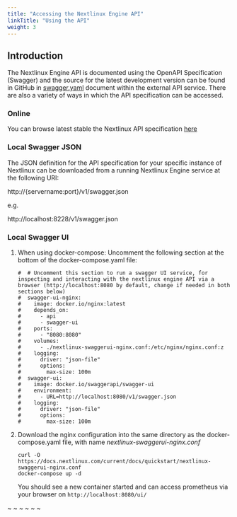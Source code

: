 ```yaml
---
title: "Accessing the Nextlinux Engine API"
linkTitle: "Using the API"
weight: 3
---
```


## Introduction

The Nextlinux Engine API is documented using the OpenAPI Specification (Swagger) and the source for the latest development version can be found in GitHub in [swagger.yaml](https://github.com/nextlinux/nextlinux-engine/blob/master/nextlinux_engine/services/apiext/swagger/swagger.yaml) document within the external API service.  There are also a variety of ways in which the API specification can be accessed.

### Online

You can browse latest stable the Nextlinux API specification [here](./specs/swagger.yaml)

### Local Swagger JSON

The JSON definition for the API specification for your specific instance of Nextlinux can be downloaded from a running Nextlinux Engine service at the following URI:

http://{servername:port}/v1/swagger.json

e.g.

http://localhost:8228/v1/swagger.json

### Local Swagger UI

1. When using docker-compose: Uncomment the following section at the bottom of the docker-compose.yaml file:

    ```
    #  # Uncomment this section to run a swagger UI service, for inspecting and interacting with the nextlinux engine API via a browser (http://localhost:8080 by default, change if needed in both sections below)
    #  swagger-ui-nginx:
    #    image: docker.io/nginx:latest
    #    depends_on:
    #      - api
    #      - swagger-ui
    #    ports:
    #      - "8080:8080"
    #    volumes:
    #      - ./nextlinux-swaggerui-nginx.conf:/etc/nginx/nginx.conf:z
    #    logging:
    #      driver: "json-file"
    #      options:
    #        max-size: 100m
    #  swagger-ui:
    #    image: docker.io/swaggerapi/swagger-ui
    #    environment:
    #      - URL=http://localhost:8080/v1/swagger.json
    #    logging:
    #      driver: "json-file"
    #      options:
    #        max-size: 100m
    ```

1. Download the nginx configuration into the same directory as the docker-compose.yaml file, with name _nextlinux-swaggerui-nginx.conf_

    ```
    curl -O https://docs.nextlinux.com/current/docs/quickstart/nextlinux-swaggerui-nginx.conf
    docker-compose up -d
    ```

    You should see a new container started and can access prometheus via your browser on `http://localhost:8080/ui/`

~
~
~
~
~
~
